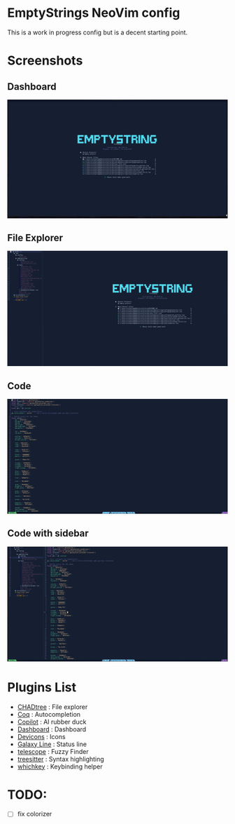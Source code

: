 # EmptyStrings NeoVim config
This is a work in progress config but is a decent starting point.

# Screenshots
## Dashboard
![Dashboard](screenshots//Dashboard.png "Dashboard")
## File Explorer
![Dashboard with sidebar](screenshots//Dashboard_sidebar.png "Dashboard with sidebar")
## Code
![Code Lua](screenshots//Code_lua.png "Code Lua")
## Code with sidebar
![Code with sidebar](screenshots//Code_lua_sidebar.png "Code with sidebar")

# Plugins List
- [CHADtree](httpas://github.com/ms-jpq/chadtree) : File explorer
- [Coq](https://github.com/neovim/nvim-lspconfig) : Autocompletion
- [Copilot](https://github.com/github/copilot.vim) : AI rubber duck
- [Dashboard](https://github.com/glepnir/dashboard-nvim) : Dashboard
- [Devicons](https://github.com/ryanoasis/vim-devicons) : Icons
- [Galaxy Line](https://github.com/nvimdev/galaxyline) : Status line
- [telescope](https://github.com/nvim-telescope/telescope.nvim) : Fuzzy Finder
- [treesitter](https://github.com/nvim-treesitter/nvim-treesitter) : Syntax highlighting
- [whichkey](https://github.com/folke/which-key.nvim) : Keybinding helper

# TODO:
- [ ] fix colorizer
